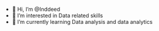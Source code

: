 - 👋 Hi, I’m @Inddeed
- 👀 I’m interested in Data related skills
- 🌱 I’m currently learning Data analysis and data analytics


<!---
Inddeed/Inddeed is a ✨ special ✨ repository because its `README.md` (this file) appears on your GitHub profile.
You can click the Preview link to take a look at your changes.
--->
